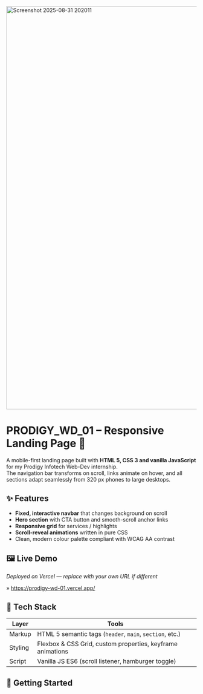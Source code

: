 <img width="1919" height="1066" alt="Screenshot 2025-08-31 202011" src="https://github.com/user-attachments/assets/2de818be-9feb-477b-984b-9d7b5d0d210e" />


# PRODIGY_WD_01 – Responsive Landing Page 🚀

A mobile-first landing page built with **HTML 5, CSS 3 and vanilla JavaScript** for my Prodigy Infotech Web-Dev internship.  
The navigation bar transforms on scroll, links animate on hover, and all sections adapt seamlessly from 320 px phones to large desktops.

## ✨ Features
- **Fixed, interactive navbar** that changes background on scroll
- **Hero section** with CTA button and smooth-scroll anchor links
- **Responsive grid** for services / highlights
- **Scroll-reveal animations** written in pure CSS
- Clean, modern colour palette compliant with WCAG AA contrast

## 🖼️ Live Demo
_Deployed on Vercel — replace with your own URL if different_

» https://prodigy-wd-01.vercel.app/

## 🔧 Tech Stack
| Layer   | Tools |
|---------|-------|
| Markup  | HTML 5 semantic tags (`header`, `main`, `section`, etc.) |
| Styling | Flexbox & CSS Grid, custom properties, keyframe animations |
| Script  | Vanilla JS ES6 (scroll listener, hamburger toggle) |

## 📂 Getting Started


